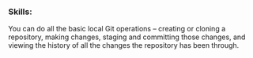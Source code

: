 ### Skills:

You can do all the basic local Git operations – creating or cloning a repository, making changes, staging and committing those changes, and viewing the history of all the changes the repository has been through.